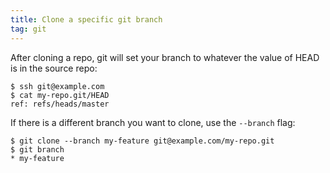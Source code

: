 ```yaml
---
title: Clone a specific git branch
tag: git
---
```


After cloning a repo, git will set your branch to whatever the value of HEAD is in the source repo:

```
$ ssh git@example.com
$ cat my-repo.git/HEAD
ref: refs/heads/master
```

If there is a different branch you want to clone, use the `--branch` flag:

```
$ git clone --branch my-feature git@example.com/my-repo.git
$ git branch
* my-feature
```
